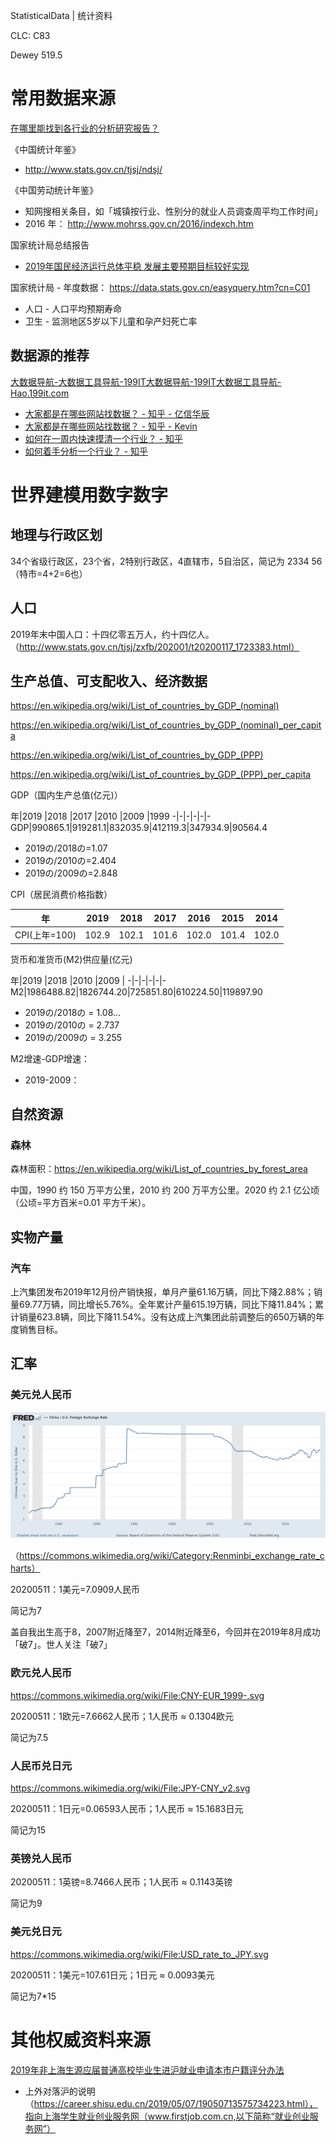 StatisticalData | 统计资料

CLC: C83

Dewey 519.5

# 常用数据来源

[在哪里能找到各行业的分析研究报告？](https://www.zhihu.com/question/19766160)

《中国统计年鉴》

- http://www.stats.gov.cn/tjsj/ndsj/

《中国劳动统计年鉴》

- 知网搜相关条目，如「城镇按行业、性别分的就业人员调查周平均工作时间」
- 2016 年： http://www.mohrss.gov.cn/2016/indexch.htm

国家统计局总结报告

- [2019年国民经济运行总体平稳 发展主要预期目标较好实现](http://www.stats.gov.cn/tjsj/zxfb/202001/t20200117_1723383.html)

国家统计局 - 年度数据：  https://data.stats.gov.cn/easyquery.htm?cn=C01

- 人口 - 人口平均预期寿命
- 卫生 - 监测地区5岁以下儿童和孕产妇死亡率

## 数据源的推荐

[大数据导航-大数据工具导航-199IT大数据导航-199IT大数据工具导航-Hao.199it.com](https://hao.199it.com/)

- [大家都是在哪些网站找数据？ - 知乎 - 亿信华辰](https://www.zhihu.com/question/27692329/answer/1323609882)
- [大家都是在哪些网站找数据？ - 知乎 - Kevin](https://www.zhihu.com/question/27692329/answer/152901872)
- [如何在一周内快速摸清一个行业？ - 知乎](https://www.zhihu.com/question/21324385)
- [如何着手分析一个行业？ - 知乎](https://www.zhihu.com/question/20219092)

# 世界建模用数字数字

## 地理与行政区划

34个省级行政区，23个省，2特别行政区，4直辖市，5自治区，简记为 2334 56（特市=4+2=6也）

## 人口

2019年末中国人口：十四亿零五万人，约十四亿人。（http://www.stats.gov.cn/tjsj/zxfb/202001/t20200117_1723383.html）

## 生产总值、可支配收入、经济数据

https://en.wikipedia.org/wiki/List_of_countries_by_GDP_(nominal)

https://en.wikipedia.org/wiki/List_of_countries_by_GDP_(nominal)_per_capita

https://en.wikipedia.org/wiki/List_of_countries_by_GDP_(PPP)

https://en.wikipedia.org/wiki/List_of_countries_by_GDP_(PPP)_per_capita

GDP（国内生产总值(亿元)）

年|2019     |2018    |2017    |2010    |2009    |1999
-|-|-|-|-|-
GDP|990865.1|919281.1|832035.9|412119.3|347934.9|90564.4

- 2019の/2018の=1.07
- 2019の/2010の=2.404
- 2019の/2009の=2.848

CPI（居民消费价格指数）

年           |2019 |2018 |2017 |2016 |2015 |2014
-|-|-|-|-|-|-
CPI(上年=100)|102.9|102.1|101.6|102.0|101.4|102.0

货币和准货币(M2)供应量(亿元)

年|2019      |2018      |2010     |2009     |
-|-|-|-|-|-
M2|1986488.82|1826744.20|725851.80|610224.50|119897.90

- 2019の/2018の = 1.08...
- 2019の/2010の = 2.737
- 2019の/2009の = 3.255

M2增速-GDP增速：

- 2019-2009：

## 自然资源

### 森林

森林面积：https://en.wikipedia.org/wiki/List_of_countries_by_forest_area

中国，1990 约 150 万平方公里，2010 约 200 万平方公里。2020 约 2.1 亿公顷（公顷=平方百米=0.01 平方千米）。

## 实物产量

### 汽车

上汽集团发布2019年12月份产销快报，单月产量61.16万辆，同比下降2.88%；销量69.77万辆，同比增长5.76%。全年累计产量615.19万辆，同比下降11.84%；累计销量623.8辆，同比下降11.54%。没有达成上汽集团此前调整后的650万辆的年度销售目标。

## 汇率

### 美元兑人民币

![USD2CNYq1981q2019](pic/C83-Sdata/USD2CNYq1981q2019.png)

（https://commons.wikimedia.org/wiki/Category:Renminbi_exchange_rate_charts）

20200511：1美元=7.0909人民币

简记为7

盖自我出生高于8，2007附近降至7，2014附近降至6，今回并在2019年8月成功「破7」。世人关注「破7」

### 欧元兑人民币

https://commons.wikimedia.org/wiki/File:CNY-EUR_1999-.svg

20200511：1欧元=7.6662人民币；1人民币 ≈ 0.1304欧元

简记为7.5

### 人民币兑日元

https://commons.wikimedia.org/wiki/File:JPY-CNY_v2.svg

20200511：1日元=0.06593人民币；1人民币 ≈ 15.1683日元

简记为15

### 英镑兑人民币

20200511：1英镑=8.7466人民币；1人民币 ≈ 0.1143英镑

简记为9

### 美元兑日元

https://commons.wikimedia.org/wiki/File:USD_rate_to_JPY.svg

20200511：1美元=107.61日元；1日元 ≈ 0.0093美元

简记为7*15

# 其他权威资料来源

[2019年非上海生源应届普通高校毕业生进沪就业申请本市户籍评分办法](http://www.firstjob.com.cn/folder76/folder79/2019-07-26/4584.html)

- 上外对落沪的说明（https://career.shisu.edu.cn/2019/05/07/19050713575734223.html），指向上海学生就业创业服务网（www.firstjob.com.cn,以下简称“就业创业服务网”）